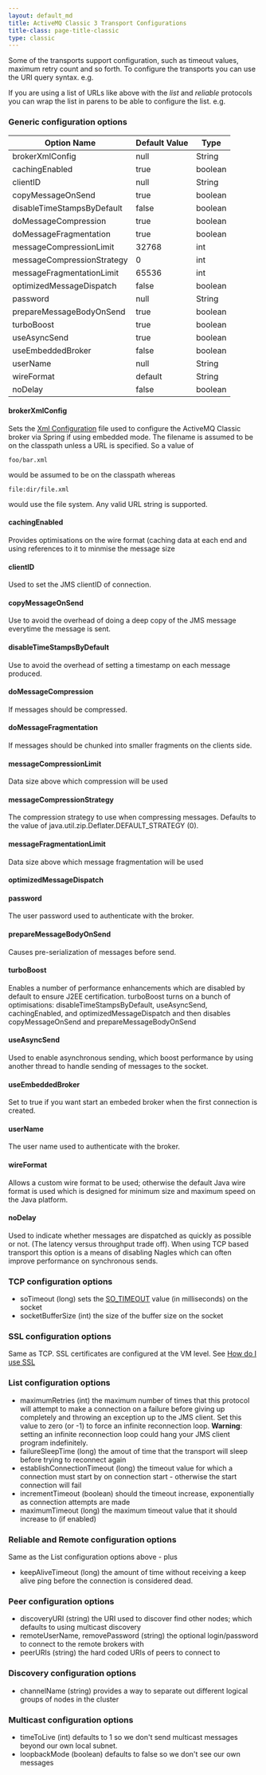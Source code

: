 ```yaml
---
layout: default_md
title: ActiveMQ Classic 3 Transport Configurations 
title-class: page-title-classic
type: classic
---
```

Some of the transports support configuration, such as timeout values, maximum retry count and so forth. To configure the transports you can use the URI query syntax. e.g.

If you are using a list of URLs like above with the _list_ and _reliable_ protocols you can wrap the list in parens to be able to configure the list. e.g.

### Generic configuration options

Option Name|Default Value|Type
---|---|---
brokerXmlConfig|null|String
cachingEnabled|true|boolean
clientID|null|String
copyMessageOnSend|true|boolean
disableTimeStampsByDefault|false|boolean
doMessageCompression|true|boolean
doMessageFragmentation|true|boolean
messageCompressionLimit|32768|int
messageCompressionStrategy|0|int
messageFragmentationLimit|65536|int
optimizedMessageDispatch|false|boolean
password|null|String
prepareMessageBodyOnSend|true|boolean
turboBoost|true|boolean
useAsyncSend|true|boolean
useEmbeddedBroker|false|boolean
userName|null|String
wireFormat|default|String
noDelay|false|boolean

#### brokerXmlConfig

Sets the [Xml Configuration](xml-configuration) file used to configure the ActiveMQ Classic broker via Spring if using embedded mode. The filename is assumed to be on the classpath unless a URL is specified. So a value of


```
foo/bar.xml
```

would be assumed to be on the classpath whereas

```
file:dir/file.xml
```

would use the file system. Any valid URL string is supported.

#### cachingEnabled

Provides optimisations on the wire format (caching data at each end and using references to it to minmise the message size

#### clientID

Used to set the JMS clientID of connection.

#### copyMessageOnSend

Use to avoid the overhead of doing a deep copy of the JMS message everytime the message is sent.

#### disableTimeStampsByDefault

Use to avoid the overhead of setting a timestamp on each message produced.

#### doMessageCompression

If messages should be compressed.

#### doMessageFragmentation

If messages should be chunked into smaller fragments on the clients side.

#### messageCompressionLimit

Data size above which compression will be used

#### messageCompressionStrategy

The compression strategy to use when compressing messages. Defaults to the value of java.util.zip.Deflater.DEFAULT_STRATEGY (0).

#### messageFragmentationLimit

Data size above which message fragmentation will be used

#### optimizedMessageDispatch

#### password

The user password used to authenticate with the broker.

#### prepareMessageBodyOnSend

Causes pre-serialization of messages before send.

#### turboBoost

Enables a number of performance enhancements which are disabled by default to ensure J2EE certification. turboBoost turns on a bunch of optimisations: disableTimeStampsByDefault, useAsyncSend, cachingEnabled, and optimizedMessageDispatch and then disables copyMessageOnSend and prepareMessageBodyOnSend

#### useAsyncSend

Used to enable asynchronous sending, which boost performance by using another thread to handle sending of messages to the socket.

#### useEmbeddedBroker

Set to true if you want start an embeded broker when the first connection is created.

#### userName

The user name used to authenticate with the broker.

#### wireFormat

Allows a custom wire format to be used; otherwise the default Java wire format is used which is designed for minimum size and maximum speed on the Java platform.

#### noDelay

Used to indicate whether messages are dispatched as quickly as possible or not. (The latency versus throughput trade off). When using TCP based transport this option is a means of disabling Nagles which can often improve performance on synchronous sends.

### TCP configuration options

*   soTimeout (long) sets the [SO_TIMEOUT](http://java.sun.com/j2se/1.4.2/docs/api/java/net/Socket.html#setSoTimeout(int)) value (in milliseconds) on the socket
*   socketBufferSize (int) the size of the buffer size on the socket

### SSL configuration options

Same as TCP. SSL certificates are configured at the VM level. See [How do I use SSL](how-do-i-use-ssl)

### List configuration options

*   maximumRetries (int) the maximum number of times that this protocol will attempt to make a connection on a failure before giving up completely and throwing an exception up to the JMS client. Set this value to zero (or -1) to force an infinite reconnection loop. **Warning**: setting an infinite reconnection loop could hang your JMS client program indefinitely.
*   failureSleepTime (long) the amout of time that the transport will sleep before trying to reconnect again
*   establishConnectionTimeout (long) the timeout value for which a connection must start by on connection start - otherwise the start connection will fail
*   incrementTimeout (boolean) should the timeout increase, exponentially as connection attempts are made
*   maximumTimeout (long) the maximum timeout value that it should increase to (if enabled)

### Reliable and Remote configuration options

Same as the List configuration options above - plus

*   keepAliveTimeout (long) the amount of time without receiving a keep alive ping before the connection is considered dead.

### Peer configuration options

*   discoveryURI (string) the URI used to discover find other nodes; which defaults to using multicast discovery
*   remoteUserName, removePassword (string) the optional login/password to connect to the remote brokers with
*   peerURIs (string) the hard coded URIs of peers to connect to

### Discovery configuration options

*   channelName (string) provides a way to separate out different logical groups of nodes in the cluster

### Multicast configuration options

*   timeToLive (int) defaults to 1 so we don't send multicast messages beyond our own local subnet.
*   loopbackMode (boolean) defaults to false so we don't see our own messages
